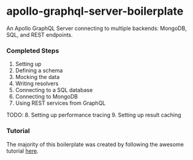 # apollo-graphql-server-boilerplate
An Apollo GraphQL Server connecting to multiple backends: MongoDB, SQL, and REST endpoints.

### Completed Steps
1. Setting up
2. Defining a schema
3. Mocking the data
4. Writing resolvers
5. Connecting to a SQL database
6. Connecting to MongoDB
7. Using REST services from GraphQL

TODO:
8. Setting up performance tracing
9. Setting up result caching

### Tutorial
The majority of this boilerplate was created by following the awesome tutorial [here](https://dev-blog.apollodata.com/tutorial-building-a-graphql-server-cddaa023c035 "Dev Blog Apollo Data").